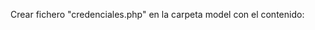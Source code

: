 Crear fichero "credenciales.php" en la carpeta model con el contenido:

<?php
DEFINE("HOST",'localhost');
DEFINE("USER",'ecobaby');
DEFINE("PASS",'ecobaby');
DEFINE("DB_NAME",'ecobabyplanet');
?>


